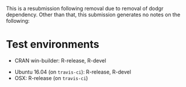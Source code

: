 This is a resubmission following removal due to removal of dodgr dependency.
Other than that, this submission generates no notes on the following:

# Test environments

- CRAN win-builder: R-release, R-devel
* Ubuntu 16.04 (on `travis-ci`): R-release, R-devel
* OSX: R-release (on `travis-ci`)

